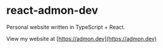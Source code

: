 # react-admon-dev

Personal website written in TypeScript + React.

View my website at [https://admon.dev](https://admon.dev)